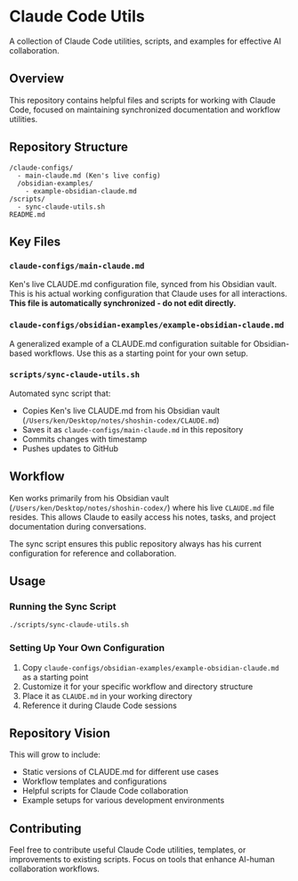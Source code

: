 # Claude Code Utils

A collection of Claude Code utilities, scripts, and examples for effective AI collaboration.

## Overview

This repository contains helpful files and scripts for working with Claude Code, focused on maintaining synchronized documentation and workflow utilities.

## Repository Structure

```
/claude-configs/
  - main-claude.md (Ken's live config)
  /obsidian-examples/
    - example-obsidian-claude.md
/scripts/
  - sync-claude-utils.sh
README.md
```

## Key Files

### `claude-configs/main-claude.md`
Ken's live CLAUDE.md configuration file, synced from his Obsidian vault. This is his actual working configuration that Claude uses for all interactions. **This file is automatically synchronized - do not edit directly.**

### `claude-configs/obsidian-examples/example-obsidian-claude.md`  
A generalized example of a CLAUDE.md configuration suitable for Obsidian-based workflows. Use this as a starting point for your own setup.

### `scripts/sync-claude-utils.sh`
Automated sync script that:
- Copies Ken's live CLAUDE.md from his Obsidian vault (`/Users/ken/Desktop/notes/shoshin-codex/CLAUDE.md`)
- Saves it as `claude-configs/main-claude.md` in this repository
- Commits changes with timestamp
- Pushes updates to GitHub

## Workflow

Ken works primarily from his Obsidian vault (`/Users/ken/Desktop/notes/shoshin-codex/`) where his live `CLAUDE.md` file resides. This allows Claude to easily access his notes, tasks, and project documentation during conversations.

The sync script ensures this public repository always has his current configuration for reference and collaboration.

## Usage

### Running the Sync Script
```bash
./scripts/sync-claude-utils.sh
```

### Setting Up Your Own Configuration
1. Copy `claude-configs/obsidian-examples/example-obsidian-claude.md` as a starting point
2. Customize it for your specific workflow and directory structure
3. Place it as `CLAUDE.md` in your working directory
4. Reference it during Claude Code sessions

## Repository Vision

This will grow to include:
- Static versions of CLAUDE.md for different use cases
- Workflow templates and configurations
- Helpful scripts for Claude Code collaboration
- Example setups for various development environments

## Contributing

Feel free to contribute useful Claude Code utilities, templates, or improvements to existing scripts. Focus on tools that enhance AI-human collaboration workflows.